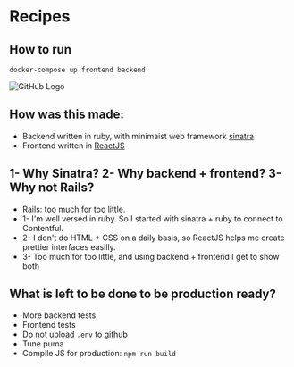 # Recipes

## How to run

`docker-compose up frontend backend`

![GitHub Logo](/appdescroption.gif)

## How was this made:

* Backend written in ruby, with minimaist web framework [sinatra](http://sinatrarb.com/)
* Frontend written in [ReactJS](https://reactjs.org/)

## 1- Why Sinatra? 2- Why backend + frontend? 3- Why not Rails?

* Rails: too much for too little.
* 1- I'm well versed in ruby. So I started with sinatra + ruby to connect to Contentful.
* 2- I don't do HTML + CSS on a daily basis, so ReactJS helps me create prettier interfaces easilly.
* 3- Too much for too little, and using backend + frontend I get to show both

## What is left to be done to be production ready?

* More backend tests
* Frontend tests
* Do not upload `.env` to github
* Tune puma
* Compile JS for production: `npm run build`